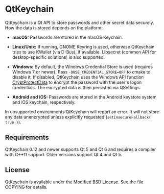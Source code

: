 QtKeychain
==========

QtKeychain is a Qt API to store passwords and other secret data securely. How the data is stored depends on the platform:

 * **macOS:** Passwords are stored in the macOS Keychain.

 * **Linux/Unix:** If running, GNOME Keyring is used, otherwise QtKeychain tries to use KWallet (via D-Bus), if available. Libsecret (common API for desktop-specific solutions)
   is also supported.

 * **Windows:** By default, the Windows Credential Store is used (requires Windows 7 or newer).
Pass `-DUSE_CREDENTIAL_STORE=OFF` to cmake to disable it. If disabled, QtKeychain uses the Windows API function
[CryptProtectData](http://msdn.microsoft.com/en-us/library/windows/desktop/aa380261%28v=vs.85%29.aspx "CryptProtectData function")
to encrypt the password with the user's logon credentials. The encrypted data is then persisted via QSettings.

 * **Android and iOS:** Passwords are stored in the Android keystore system and iOS keychain, respectively.

In unsupported environments QtKeychain will report an error. It will not store any data unencrypted unless explicitly requested (`setInsecureFallback( true )`).


Requirements
------------

QtKeychain 0.12 and newer supports Qt 5 and Qt 6 and requires a compiler with C++11 support. Older versions support Qt 4 and Qt 5.

License
-------

QtKeychain is available under the [Modified BSD License](http://www.gnu.org/licenses/license-list.html#ModifiedBSD). See the file COPYING for details.

